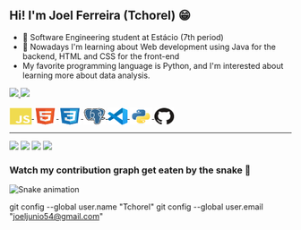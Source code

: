 ## Hi! I'm Joel Ferreira (Tchorel) 😁

* :school_satchel: Software Engineering student at Estácio (7th period) 
* 📘 Nowadays I'm learning about Web development using Java for the backend, HTML and CSS for the front-end
* My favorite programming language is Python, and I'm interested about learning more about data analysis.

<div>
  <a href="https://github.com/Tchorel">
  <img height="180em" src="https://github-readme-stats.vercel.app/api?username=Tchorel&show_icons=true&theme=tokyonight&include_all_commits=true&count_private=true"/>
  <img height="180em" src="https://github-readme-stats.vercel.app/api/top-langs/?username=Tchorel&layout=compact&langs_count=6&theme=tokyonight"/>
</div>
 
<div style="display: inline_block"><br>
  <img align="center" alt="Js" height="30" width="40" src="https://raw.githubusercontent.com/devicons/devicon/master/icons/javascript/javascript-plain.svg">
  <img align="center" alt="HTML" height="30" width="40" src="https://raw.githubusercontent.com/devicons/devicon/master/icons/html5/html5-original.svg">
  <img align="center" alt="CSS" height="30" width="40" src="https://raw.githubusercontent.com/devicons/devicon/master/icons/css3/css3-original.svg">
  <img align="center" alt="PostegreSql" height="30" width="40" src="https://raw.githubusercontent.com/devicons/devicon/master/icons/postgresql/postgresql-original.svg"> 
  <img align="center" alt="Visual Studio Code" height="30" width="35" src="https://raw.githubusercontent.com/devicons/devicon/master/icons/vscode/vscode-original.svg"> 
  <img align="center" alt="Python" height="30" width="40" src="https://raw.githubusercontent.com/devicons/devicon/master/icons/python/python-original.svg">
  <img align="center" alt="Git" height="30" width="35" src="/assets/GitHub.png">
</div>

<hr>
 
<div>
  <a href="https://instagram.com/Tchorel" target="_blank"><img src="https://img.shields.io/badge/-Instagram-%23E4405F?style=for-the-badge&logo=instagram&logoColor=white" target="_blank"></a>
 <a href="https://discord.com/channels/386359116399902720/386359116399902723" target="_blank"><img src="https://img.shields.io/badge/Discord-7289DA?style=for-the-badge&logo=discord&logoColor=white" target="_blank"></a> 
  <a href = "mailto:joeljunio54@gmail.com"><img src="https://img.shields.io/badge/-Gmail-%23333?style=for-the-badge&logo=gmail&logoColor=white" target="_blank"></a>
  <a href="https://www.linkedin.com/in/joel--ferreira/" target="_blank"><img src="https://img.shields.io/badge/-LinkedIn-%230077B5?style=for-the-badge&logo=linkedin&logoColor=white" target="_blank"></a> 
</div>
  
### Watch my contribution graph get eaten by the snake 🐍

![Snake animation](https://github.com/Tchorel/Tchorel/blob/output/github-contribution-grid-snake.svg)

git config --global user.name "Tchorel"
git config --global user.email "joeljunio54@gmail.com"
